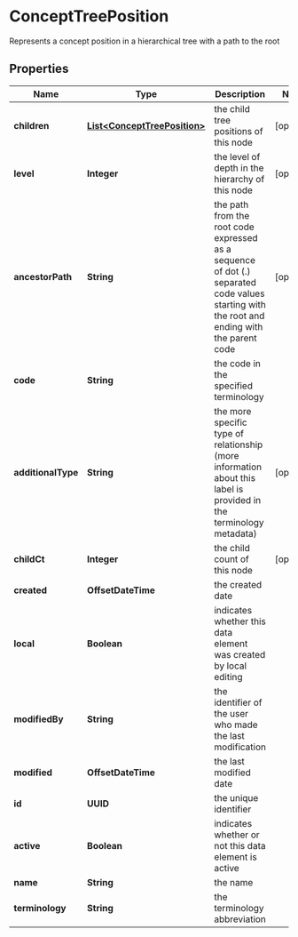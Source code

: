 

# ConceptTreePosition

Represents a concept position in a hierarchical tree with a path to the root

## Properties

| Name | Type | Description | Notes |
|------------ | ------------- | ------------- | -------------|
|**children** | [**List&lt;ConceptTreePosition&gt;**](ConceptTreePosition.md) | the child tree positions of this node |  [optional] |
|**level** | **Integer** | the level of depth in the hierarchy of this node |  [optional] |
|**ancestorPath** | **String** | the path from the root code expressed as a sequence of dot (.) separated code values starting with the root and ending with the parent code |  [optional] |
|**code** | **String** | the code in the specified terminology |  |
|**additionalType** | **String** | the more specific type of relationship (more information about this label is provided in the terminology metadata) |  [optional] |
|**childCt** | **Integer** | the child count of this node |  [optional] |
|**created** | **OffsetDateTime** | the created date |  |
|**local** | **Boolean** | indicates whether this data element was created by local editing |  |
|**modifiedBy** | **String** | the identifier of the user who made the last modification |  |
|**modified** | **OffsetDateTime** | the last modified date |  |
|**id** | **UUID** | the unique identifier |  |
|**active** | **Boolean** | indicates whether or not this data element is active |  |
|**name** | **String** | the name |  |
|**terminology** | **String** | the terminology abbreviation |  |



